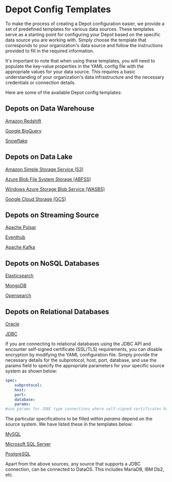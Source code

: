 # Depot Config Templates

To make the process of creating a Depot configuration easier, we provide a set of predefined templates for various data sources. These templates serve as a starting point for configuring your Depot based on the specific data source you are working with. Simply choose the template that corresponds to your organization's data source and follow the instructions provided to fill in the required information.

It's important to note that when using these templates, you will need to populate the key-value properties in the YAML config file with the appropriate values for your data source. This requires a basic understanding of your organization's data infrastructure and the necessary credentials or connection details.

Here are some of the available Depot config templates:

## Depots on Data Warehouse

[Amazon Redshift](./depot_config_templates/amazon_redshift.md)

[Google BigQuery](./depot_config_templates/google_bigquery.md)

[Snowflake](./depot_config_templates/snowflake.md)

## Depots on Data Lake

[Amazon Simple Storage Service (S3)](./depot_config_templates/amazon_s3.md)

[Azure Blob File System Storage (ABFSS)](./depot_config_templates/azure_abfss.md)

[Windows Azure Storage Blob Service (WASBS)](./depot_config_templates/azure_wasbs.md)

[Google Cloud Storage (GCS)](./depot_config_templates/google_gcs.md)

## Depots on Streaming Source

[Apache Pulsar](./depot_config_templates/apache_pulsar.md)

[Eventhub](./depot_config_templates/eventhub.md)

[Apache Kafka](./depot_config_templates/kafka.md)

## Depots on NoSQL Databases


[Elasticsearch](./depot_config_templates/elasticsearch.md)

[MongoDB](./depot_config_templates/mongodb.md)

[Opensearch](./depot_config_templates/opensearch.md)

## Depots on Relational Databases

[Oracle](./depot_config_templates/oracle.md)

[JDBC](./depot_config_templates/jdbc.md)

If you are connecting to relational databases using the JDBC API and encounter self-signed certificate (SSL/TLS) requirements, you can disable encryption by modifying the YAML configuration file. Simply provide the necessary details for the subprotocol, host, port, database, and use the params field to specify the appropriate parameters for your specific source system as shown below:

```yaml
spec:
    subprotocol:
    host: 
    port: 
    database:
    params:
#use params for JDBC type connections where self-signed certificates have been enabled
```

The particular specifications to be filled within *params* depend on the source system. We have listed these in the templates below:

[MySQL](./depot_config_templates/mysql.md)

[Microsoft SQL Server](./depot_config_templates/microsoft_sql_server.md)

[PostgreSQL](./depot_config_templates/postgresql.md)

Apart from the above sources, any source that supports a JDBC connection, can be connected to DataOS. This includes MariaDB, IBM Db2, etc.